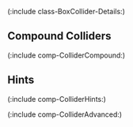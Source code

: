(:include class-BoxCollider-Details:)

Compound Colliders
------------------

(:include comp-ColliderCompound:)

Hints
-----

(:include comp-ColliderHints:)

(:include comp-ColliderAdvanced:)
